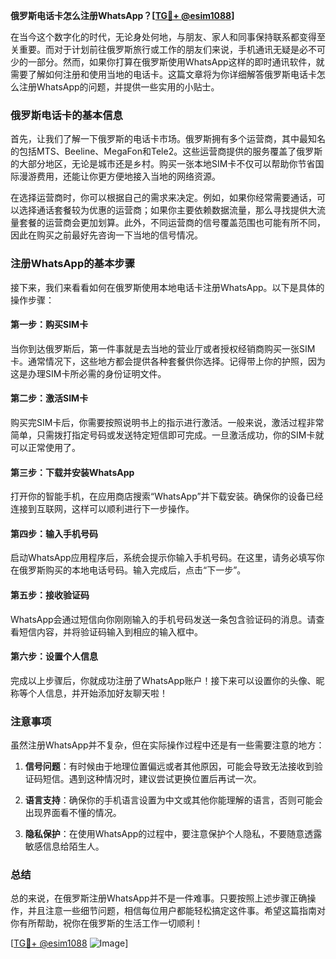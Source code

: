 **俄罗斯电话卡怎么注册WhatsApp？[[TG💪+ @esim1088](https://t.me/s/esim1088)]**

在当今这个数字化的时代，无论身处何地，与朋友、家人和同事保持联系都变得至关重要。而对于计划前往俄罗斯旅行或工作的朋友们来说，手机通讯无疑是必不可少的一部分。然而，如果你打算在俄罗斯使用WhatsApp这样的即时通讯软件，就需要了解如何注册和使用当地的电话卡。这篇文章将为你详细解答俄罗斯电话卡怎么注册WhatsApp的问题，并提供一些实用的小贴士。

### 俄罗斯电话卡的基本信息

首先，让我们了解一下俄罗斯的电话卡市场。俄罗斯拥有多个运营商，其中最知名的包括MTS、Beeline、MegaFon和Tele2。这些运营商提供的服务覆盖了俄罗斯的大部分地区，无论是城市还是乡村。购买一张本地SIM卡不仅可以帮助你节省国际漫游费用，还能让你更方便地接入当地的网络资源。

在选择运营商时，你可以根据自己的需求来决定。例如，如果你经常需要通话，可以选择通话套餐较为优惠的运营商；如果你主要依赖数据流量，那么寻找提供大流量套餐的运营商会更加划算。此外，不同运营商的信号覆盖范围也可能有所不同，因此在购买之前最好先咨询一下当地的信号情况。

### 注册WhatsApp的基本步骤

接下来，我们来看看如何在俄罗斯使用本地电话卡注册WhatsApp。以下是具体的操作步骤：

#### 第一步：购买SIM卡
当你到达俄罗斯后，第一件事就是去当地的营业厅或者授权经销商购买一张SIM卡。通常情况下，这些地方都会提供各种套餐供你选择。记得带上你的护照，因为这是办理SIM卡所必需的身份证明文件。

#### 第二步：激活SIM卡
购买完SIM卡后，你需要按照说明书上的指示进行激活。一般来说，激活过程非常简单，只需拨打指定号码或发送特定短信即可完成。一旦激活成功，你的SIM卡就可以正常使用了。

#### 第三步：下载并安装WhatsApp
打开你的智能手机，在应用商店搜索“WhatsApp”并下载安装。确保你的设备已经连接到互联网，这样可以顺利进行下一步操作。

#### 第四步：输入手机号码
启动WhatsApp应用程序后，系统会提示你输入手机号码。在这里，请务必填写你在俄罗斯购买的本地电话号码。输入完成后，点击“下一步”。

#### 第五步：接收验证码
WhatsApp会通过短信向你刚刚输入的手机号码发送一条包含验证码的消息。请查看短信内容，并将验证码输入到相应的输入框中。

#### 第六步：设置个人信息
完成以上步骤后，你就成功注册了WhatsApp账户！接下来可以设置你的头像、昵称等个人信息，并开始添加好友聊天啦！

### 注意事项

虽然注册WhatsApp并不复杂，但在实际操作过程中还是有一些需要注意的地方：

1. **信号问题**：有时候由于地理位置偏远或者其他原因，可能会导致无法接收到验证码短信。遇到这种情况时，建议尝试更换位置后再试一次。
   
2. **语言支持**：确保你的手机语言设置为中文或其他你能理解的语言，否则可能会出现界面看不懂的情况。

3. **隐私保护**：在使用WhatsApp的过程中，要注意保护个人隐私，不要随意透露敏感信息给陌生人。

### 总结

总的来说，在俄罗斯注册WhatsApp并不是一件难事。只要按照上述步骤正确操作，并且注意一些细节问题，相信每位用户都能轻松搞定这件事。希望这篇指南对你有所帮助，祝你在俄罗斯的生活工作一切顺利！

[[TG💪+ @esim1088](https://t.me/s/esim1088) ![Image](https://i.postimg.cc/4NQfJmqS/Snipaste-2025-05-13-00-14-12.png)]